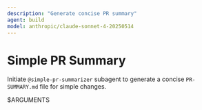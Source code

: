 ```yaml
---
description: "Generate concise PR summary"
agent: build
model: anthropic/claude-sonnet-4-20250514
---
```


# Simple PR Summary

Initiate `@simple-pr-summarizer` subagent to generate a concise `PR-SUMMARY.md` file for simple changes.

$ARGUMENTS